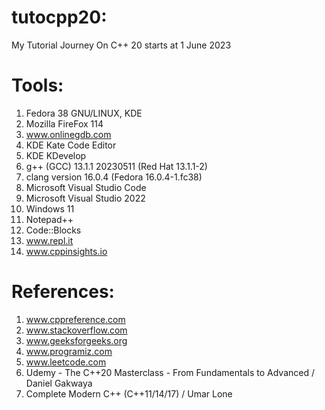 # tutocpp20:
My Tutorial Journey On C++ 20 starts at 1 June 2023

# Tools:
1) Fedora 38 GNU/LINUX, KDE
2) Mozilla FireFox 114
3) www.onlinegdb.com
4) KDE Kate Code Editor
5) KDE KDevelop
6) g++ (GCC) 13.1.1 20230511 (Red Hat 13.1.1-2)
7) clang version 16.0.4 (Fedora 16.0.4-1.fc38)
8) Microsoft Visual Studio Code
9) Microsoft Visual Studio 2022
10) Windows 11
11) Notepad++
12) Code::Blocks
13) www.repl.it
14) www.cppinsights.io

# References:
1) www.cppreference.com
2) www.stackoverflow.com 
3) www.geeksforgeeks.org
4) www.programiz.com
5) www.leetcode.com
6) Udemy - The C++20 Masterclass - From Fundamentals to Advanced / Daniel Gakwaya
7) Complete Modern C++ (C++11/14/17) / Umar Lone
